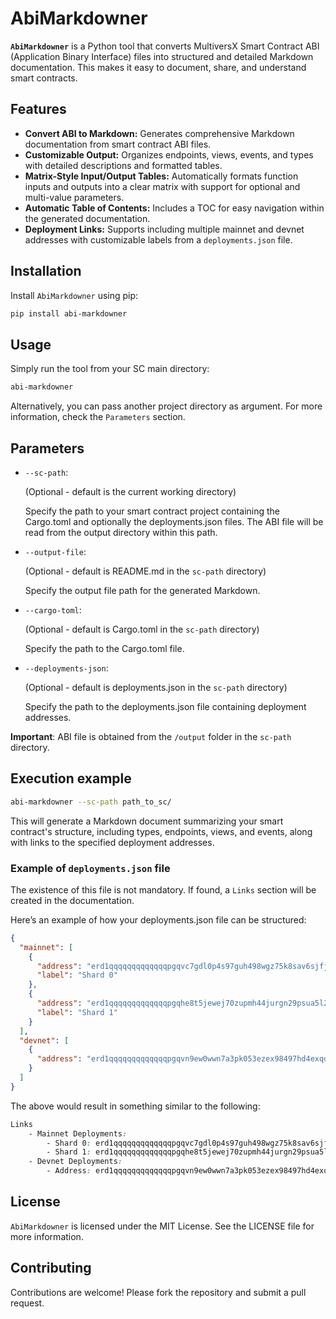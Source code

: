 # AbiMarkdowner

**`AbiMarkdowner`** is a Python tool that converts MultiversX Smart Contract ABI (Application Binary Interface) files into structured and detailed Markdown documentation. This makes it easy to document, share, and understand smart contracts.

## Features

- **Convert ABI to Markdown:** Generates comprehensive Markdown documentation from smart contract ABI files.
- **Customizable Output:** Organizes endpoints, views, events, and types with detailed descriptions and formatted tables.
- **Matrix-Style Input/Output Tables:** Automatically formats function inputs and outputs into a clear matrix with support for optional and multi-value parameters.
- **Automatic Table of Contents:** Includes a TOC for easy navigation within the generated documentation.
- **Deployment Links:** Supports including multiple mainnet and devnet addresses with customizable labels from a `deployments.json` file.

## Installation

Install `AbiMarkdowner` using pip:

```bash
pip install abi-markdowner
```

## Usage

Simply run the tool from your SC main directory:

```bash
abi-markdowner
```

Alternatively, you can pass another project directory as argument. For more information, check the `Parameters` section.

## Parameters

- `--sc-path`:

    (Optional - default is the current working directory)
    
    Specify the path to your smart contract project containing the Cargo.toml and optionally the deployments.json files. The ABI file will be read from the output directory within this path.
- `--output-file`:

    (Optional - default is README.md in the `sc-path` directory)
    
    Specify the output file path for the generated Markdown.
- `--cargo-toml`:

    (Optional - default is Cargo.toml in the `sc-path` directory) 
    
    Specify the path to the Cargo.toml file.
- `--deployments-json`: 

    (Optional - default is deployments.json in the `sc-path` directory)
    
    Specify the path to the deployments.json file containing deployment addresses.

**Important**:
ABI file is obtained from the `/output` folder in the `sc-path` directory.

## Execution example

```bash
abi-markdowner --sc-path path_to_sc/
```

This will generate a Markdown document summarizing your smart contract's structure, including types, endpoints, views, and events, along with links to the specified deployment addresses.

### Example of `deployments.json` file

The existence of this file is not mandatory. If found, a `Links` section will be created in the documentation.

Here’s an example of how your deployments.json file can be structured:

```json
{
  "mainnet": [
    {
      "address": "erd1qqqqqqqqqqqqqpgqvc7gdl0p4s97guh498wgz75k8sav6sjfjlwqh679jy",
      "label": "Shard 0"
    },
    {
      "address": "erd1qqqqqqqqqqqqqpgqhe8t5jewej70zupmh44jurgn29psua5l2jps3ntjj3",
      "label": "Shard 1"
    }
  ],
  "devnet": [
    {
      "address": "erd1qqqqqqqqqqqqqpgqvn9ew0wwn7a3pk053ezex98497hd4exqdg0q8v2e0c"
    }
  ]
}
```

The above would result in something similar to the following:

```css
Links
    - Mainnet Deployments:
        - Shard 0: erd1qqqqqqqqqqqqqpgqvc7gdl0p4s97guh498wgz75k8sav6sjfjlwqh679jy
        - Shard 1: erd1qqqqqqqqqqqqqpgqhe8t5jewej70zupmh44jurgn29psua5l2jps3ntjj3
    - Devnet Deployments:
        - Address: erd1qqqqqqqqqqqqqpgqvn9ew0wwn7a3pk053ezex98497hd4exqdg0q8v2e0c
```

## License

`AbiMarkdowner` is licensed under the MIT License. See the LICENSE file for more information.

## Contributing

Contributions are welcome! Please fork the repository and submit a pull request.
